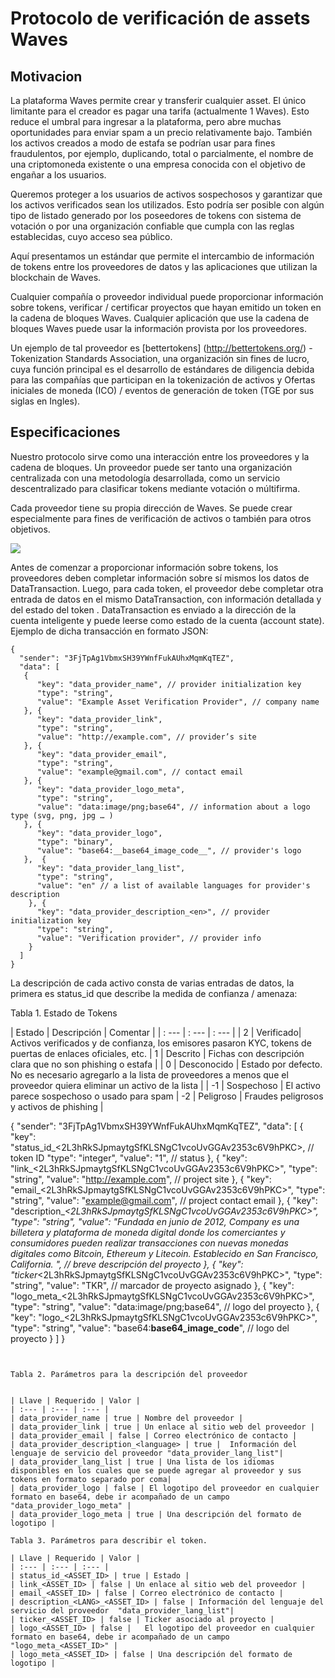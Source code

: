 # Protocolo de verificación de assets Waves

## Motivacion

La plataforma Waves permite crear y transferir cualquier asset. El único limitante para el creador es pagar una tarifa (actualmente 1 Waves). Esto reduce el umbral para ingresar a la plataforma, pero abre muchas oportunidades para enviar spam a un precio relativamente bajo. También los activos creados a modo de estafa se podrían usar para fines fraudulentos, por ejemplo, duplicando, total o parcialmente, el nombre de una criptomoneda existente o una empresa conocida con el objetivo de engañar a los usuarios.

Queremos proteger a los usuarios de activos sospechosos y garantizar que los activos verificados sean los utilizados. Esto podría ser posible con algún tipo de listado generado por los poseedores de tokens con sistema de votación o por una organización confiable que cumpla con las reglas establecidas, cuyo acceso sea público.

Aquí presentamos un estándar que permite el intercambio de información de tokens entre los proveedores de datos y las aplicaciones que utilizan la blockchain de Waves.

Cualquier compañía o proveedor individual puede proporcionar información sobre tokens, verificar / certificar proyectos que hayan emitido un token en la cadena de bloques Waves. Cualquier aplicación que use la cadena de bloques Waves puede usar la información provista por los proveedores.

Un ejemplo de tal proveedor es [bettertokens] (http://bettertokens.org/) - Tokenization Standards Association, una organización sin fines de lucro, cuya función principal es el desarrollo de estándares de diligencia debida para las compañías que participan en la tokenización de activos y Ofertas iniciales de moneda (ICO) / eventos de generación de token (TGE por sus siglas en Ingles).

## Especificaciones

Nuestro protocolo sirve como una interacción entre los proveedores y la cadena de bloques. Un proveedor puede ser tanto una organización centralizada con una metodología desarrollada, como un servicio descentralizado para clasificar tokens mediante votación o múltifirma.

Cada proveedor tiene su propia dirección de Waves. Se puede crear especialmente para fines de verificación de activos o también para otros objetivos.

![](/_assets/waves_ticker_1.png)

Antes de comenzar a proporcionar información sobre tokens, los proveedores deben completar información sobre sí mismos los datos de DataTransaction. Luego, para cada token, el proveedor debe completar otra entrada de datos en el mismo DataTransaction, con información detallada y del estado del token . DataTransaction es enviado a la dirección de la cuenta inteligente y puede leerse como estado de la cuenta (account state). Ejemplo de dicha transacción en formato JSON:

```
{
  "sender": "3FjTpAg1VbmxSH39YWnfFukAUhxMqmKqTEZ", 
  "data": [
   {
      "key": "data_provider_name", // provider initialization key
      "type": "string", 
      "value": "Example Asset Verification Provider", // company name 
   }, {
      "key": "data_provider_link", 
      "type": "string", 
      "value": "http://example.com", // provider’s site 
   }, {
      "key": "data_provider_email", 
      "type": "string", 
      "value": "example@gmail.com", // contact email 
   }, {
      "key": "data_provider_logo_meta", 
      "type": "string", 
      "value": "data:image/png;base64", // information about a logo type (svg, png, jpg … ) 
   }, {
      "key": "data_provider_logo", 
      "type": "binary", 
      "value": "base64:__base64_image_code__", // provider's logo 
   },  {
      "key": "data_provider_lang_list", 
      "type": "string",
      "value": "en" // a list of available languages for provider's description
    }, {
      "key": "data_provider_description_<en>", // provider initialization key
      "type": "string", 
      "value": "Verification provider", // provider info 
    }
  ]
}
```

La descripción de cada activo consta de varias entradas de datos, la primera es status_id que describe la medida de confianza / amenaza:

Tabla 1. Estado de Tokens 

| Estado | Descripción | Comentar |
| : --- | : --- | : --- |
| 2 | Verificado| Activos verificados y de confianza, los emisores pasaron KYC, tokens de puertas de enlaces oficiales, etc.
| 1 | Descrito | Fichas con descripción clara que no son phishing o estafa |
| 0 | Desconocido | Estado por defecto. No es necesario agregarlo a la lista de proveedores a menos que el proveedor quiera eliminar un activo de la lista |
| -1 | Sospechoso | El activo parece sospechoso o usado para spam
| -2 | Peligroso | Fraudes peligrosos y activos de phishing |

{
  "sender": "3FjTpAg1VbmxSH39YWnfFukAUhxMqmKqTEZ", 
  "data": [ {
      "key": "status_id_<2L3hRkSJpmaytgSfKLSNgC1vcoUvGGAv2353c6V9hPKC>, // token ID
      "type": "integer", 
      "value": "1", // status
   }, {
      "key": "link_<2L3hRkSJpmaytgSfKLSNgC1vcoUvGGAv2353c6V9hPKC>", 
      "type": "string", 
      "value": "http://example.com", // project site 
   }, {
      "key": "email_<2L3hRkSJpmaytgSfKLSNgC1vcoUvGGAv2353c6V9hPKC>", 
      "type": "string", 
      "value": "example@gmail.com", // project contact email
   }, {
      "key": "description_<en>_<2L3hRkSJpmaytgSfKLSNgC1vcoUvGGAv2353c6V9hPKC>", 
      "type": "string", 
      "value": "Fundada en junio de 2012, Company es una billetera y plataforma de moneda digital donde los comerciantes y consumidores pueden realizar transacciones con nuevas monedas digitales como Bitcoin, Ethereum y Litecoin. Establecido en San Francisco, California. ", // breve descripción del proyecto
   }, {
      "key": "ticker_<2L3hRkSJpmaytgSfKLSNgC1vcoUvGGAv2353c6V9hPKC>", 
      "type": "string", 
      "value": "TKR", // marcador de proyecto asignado
   }, {
      "key": "logo_meta_<2L3hRkSJpmaytgSfKLSNgC1vcoUvGGAv2353c6V9hPKC>", 
      "type": "string", 
      "value": "data:image/png;base64", // logo del proyecto 
   }, {
      "key": "logo_<2L3hRkSJpmaytgSfKLSNgC1vcoUvGGAv2353c6V9hPKC>", 
      "type": "string", 
      "value": "base64:__base64_image_code__", // logo del proyecto
   }
  ]
}
```


Tabla 2. Parámetros para la descripción del proveedor


| Llave | Requerido | Valor |
| :--- | :--- | :--- |
| data_provider_name | true | Nombre del proveedor |
| data_provider_link | true | Un enlace al sitio web del proveedor |
| data_provider_email | false | Correo electrónico de contacto |
| data_provider_description_<language> | true |  Información del lenguaje de servicio del proveedor "data_provider_lang_list"|
| data_provider_lang_list | true | Una lista de los idiomas disponibles en los cuales que se puede agregar al proveedor y sus tokens en formato separado por coma|
| data_provider_logo | false | El logotipo del proveedor en cualquier formato en base64, debe ir acompañado de un campo  "data_provider_logo_meta" |
| data_provider_logo_meta | true | Una descripción del formato de logotipo | 

Tabla 3. Parámetros para describir el token.

| Llave | Requerido | Valor |
| :--- | :--- | :--- |
| status_id_<ASSET_ID> | true | Estado |
| link_<ASSET_ID> | false | Un enlace al sitio web del proveedor |
| email_<ASSET_ID> | false | Correo electrónico de contacto |
| description_<LANG>_<ASSET_ID> | false | Información del lenguaje del servicio del proveedor  "data_provider_lang_list"|
| ticker_<ASSET_ID> | false | Ticker asociado al proyecto |
| logo_<ASSET_ID> | false |   El logotipo del proveedor en cualquier formato en base64, debe ir acompañado de un campo   "logo_meta_<ASSET_ID>" |
| logo_meta_<ASSET_ID> | false | Una descripción del formato de logotipo |



